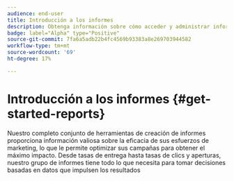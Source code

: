 ```yaml
---
audience: end-user
title: Introducción a los informes
description: Obtenga información sobre cómo acceder y administrar informes en Campaign Web
badge: label="Alpha" type="Positive"
source-git-commit: 7fa6a5adb22b4fc4569b93383a8e269703944582
workflow-type: tm+mt
source-wordcount: '69'
ht-degree: 17%

---
```


# Introducción a los informes {#get-started-reports}

Nuestro completo conjunto de herramientas de creación de informes proporciona información valiosa sobre la eficacia de sus esfuerzos de marketing, lo que le permite optimizar sus campañas para obtener el máximo impacto. Desde tasas de entrega hasta tasas de clics y aperturas, nuestro grupo de informes tiene todo lo que necesita para tomar decisiones basadas en datos que impulsen los resultados&#x200B;
